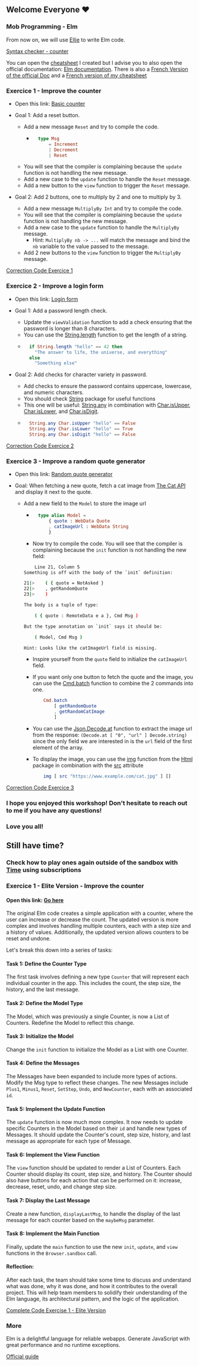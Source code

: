 ## Welcome Everyone ❤️

### Mob Programming - Elm

From now on, we will use [Ellie](https://ellie-app.com/) to write Elm code.

[Syntax checker - counter](https://ellie-app.com/nh2vgCwLfgda1)

You can open the [cheatsheet](https://github.com/CharlonTank/elm-guide/blob/main/CheatSheet.md) I created but I advise you to also open the official documentation: [Elm documentation](https://guide.elm-lang.org/). There is also a [French Version of the official Doc](https://guide.elm-france.fr/) and a [French version of my cheatsheet](https://github.com/CharlonTank/elm-guide/blob/main/CheatSheet%20-%20Fran%C3%A7ais.md)

### Exercice 1 - Improve the counter

- Open this link: [Basic counter](https://ellie-app.com/ng6kbB5Lj8Ha1)

- Goal 1: Add a reset button.

  - Add a new message `Reset` and try to compile the code.
    - ```elm
        type Msg
            = Increment
            | Decrement
            | Reset
      ```
  - You will see that the compiler is complaining because the `update` function is not handling the new message.
  - Add a new case to the `update` function to handle the `Reset` message.
  - Add a new button to the `view` function to trigger the `Reset` message.

- Goal 2: Add 2 buttons, one to multiply by 2 and one to multiply by 3.

  - Add a new message `MultiplyBy Int` and try to compile the code.
  - You will see that the compiler is complaining because the `update` function is not handling the new message.
  - Add a new case to the `update` function to handle the `MultiplyBy` message.
    - Hint: `MultiplyBy nb -> ...` will match the message and bind the `nb` variable to the value passed to the message.
  - Add 2 new buttons to the `view` function to trigger the `MultiplyBy` message.

[Correction Code Exercice 1](https://ellie-app.com/ngThm7hxFJ3a1)

### Exercice 2 - Improve a login form

- Open this link: [Login form](https://ellie-app.com/ngWWyTVQzLra1)

- Goal 1: Add a password length check.

  - Update the `viewValidation` function to add a check ensuring that the password is longer than 8 characters.
  - You can use the [String.length](https://package.elm-lang.org/packages/elm/core/latest/String#length) function to get the length of a string.
  - ```elm
      if String.length "hello" == 42 then
        "The answer to life, the universe, and everything"
      else
        "Something else"
    ```

- Goal 2: Add checks for character variety in password.
  - Add checks to ensure the password contains uppercase, lowercase, and numeric characters.
  - You should check [String](https://package.elm-lang.org/packages/elm/core/latest/String) package for useful functions
  - This one will be useful: [String.any](https://package.elm-lang.org/packages/elm/core/latest/String#any) in combination with [Char.isUpper](https://package.elm-lang.org/packages/elm/core/latest/Char#isUpper), [Char.isLower](https://package.elm-lang.org/packages/elm/core/latest/Char#isLower), and [Char.isDigit](https://package.elm-lang.org/packages/elm/core/latest/Char#isDigit).
  - ```elm
      String.any Char.isUpper "hello" == False
      String.any Char.isLower "hello" == True
      String.any Char.isDigit "hello" == False
    ```

[Correction Code Exercice 2](https://ellie-app.com/ngXwfcSpxjBa1)

### Exercice 3 - Improve a random quote generator

- Open this link: [Random quote generator](https://ellie-app.com/nhnmj9M7LDRa1)

- Goal: When fetching a new quote, fetch a cat image from [The Cat API](https://api.thecatapi.com/v1/images/search?size%253Dfull) and display it next to the quote.

  - Add a new field to the `Model` to store the image url

    - ```elm
        type alias Model =
            { quote : WebData Quote
            , catImageUrl : WebData String
            }
      ```
    - Now try to compile the code. You will see that the compiler is complaining because the `init` function is not handling the new field:

    ```bash
        Line 21, Column 5
    Something is off with the body of the `init` definition:

    21|>    ( { quote = NotAsked }
    22|>    , getRandomQuote
    23|>    )

    The body is a tuple of type:

        ( { quote : RemoteData e a }, Cmd Msg )

    But the type annotation on `init` says it should be:

        ( Model, Cmd Msg )

    Hint: Looks like the catImageUrl field is missing.
    ```

    - Inspire yourself from the `quote` field to initialize the `catImageUrl` field.

    - If you want only one button to fetch the quote and the image, you can use the [Cmd.batch](https://package.elm-lang.org/packages/elm/core/latest/Platform-Cmd#batch) function to combine the 2 commands into one.
      ```elm
          Cmd.batch
              [ getRandomQuote
              , getRandomCatImage
              ]
      ```
    - You can use the [Json.Decode.at](https://package.elm-lang.org/packages/elm/json/latest/Json-Decode#at) function to extract the image url from the response: `(Decode.at [ "0", "url" ] Decode.string)` since the only field we are interested in is the `url` field of the first element of the array.

    - To display the image, you can use the [img](https://package.elm-lang.org/packages/elm/html/latest/Html#img) function from the [Html](https://package.elm-lang.org/packages/elm/html/latest/Html) package in combination with the [src](https://package.elm-lang.org/packages/elm/html/latest/Html-Attributes#src) attribute
      ```elm
          img [ src "https://www.example.com/cat.jpg" ] []
      ```

[Correction Code Exercice 3](https://ellie-app.com/nhNrkYFzmY2a1)

### I hope you enjoyed this workshop! Don't hesitate to reach out to me if you have any questions!

### Love you all!

## Still have time?

### Check how to play ones again outside of the sandbox with [Time](https://guide.elm-lang.org/effects/time.html) using subscriptions

### Exercice 1 - Elite Version - Improve the counter

#### Open this link: [Go here](https://ellie-app.com/ng6kbB5Lj8Ha1)

The original Elm code creates a simple application with a counter, where the user can increase or decrease the count. The updated version is more complex and involves handling multiple counters, each with a step size and a history of values. Additionally, the updated version allows counters to be reset and undone.

Let's break this down into a series of tasks:

#### Task 1: Define the Counter Type

The first task involves defining a new type `Counter` that will represent each individual counter in the app. This includes the count, the step size, the history, and the last message.

#### Task 2: Define the Model Type

The Model, which was previously a single Counter, is now a List of Counters. Redefine the Model to reflect this change.

#### Task 3: Initialize the Model

Change the `init` function to initialize the Model as a List with one Counter.

#### Task 4: Define the Messages

The Messages have been expanded to include more types of actions. Modify the Msg type to reflect these changes. The new Messages include `Plus1`, `Minus1`, `Reset`, `SetStep`, `Undo`, and `NewCounter`, each with an associated `id`.

#### Task 5: Implement the Update Function

The `update` function is now much more complex. It now needs to update specific Counters in the Model based on their `id` and handle new types of Messages. It should update the Counter's count, step size, history, and last message as appropriate for each type of Message.

#### Task 6: Implement the View Function

The `view` function should be updated to render a List of Counters. Each Counter should display its count, step size, and history. The Counter should also have buttons for each action that can be performed on it: increase, decrease, reset, undo, and change step size.

#### Task 7: Display the Last Message

Create a new function, `displayLastMsg`, to handle the display of the last message for each counter based on the `maybeMsg` parameter.

#### Task 8: Implement the Main Function

Finally, update the `main` function to use the new `init`, `update`, and `view` functions in the `Browser.sandbox` call.

#### Reflection:

After each task, the team should take some time to discuss and understand what was done, why it was done, and how it contributes to the overall project. This will help team members to solidify their understanding of the Elm language, its architectural pattern, and the logic of the application.

[Complete Code Exercise 1 - Elite Version](https://ellie-app.com/ngRPgspLC4Ca1)

### More

Elm is a delightful language for reliable webapps. Generate JavaScript with great performance and no runtime exceptions.

[Official guide](https://guide.elm-lang.org/)
